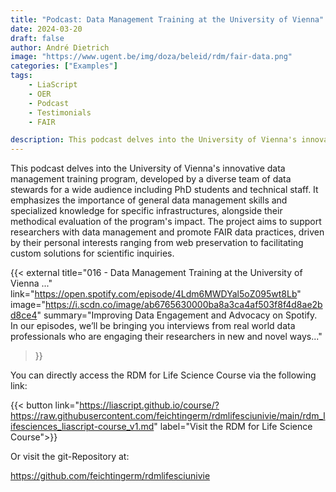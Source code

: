 ```yaml
---
title: "Podcast: Data Management Training at the University of Vienna"
date: 2024-03-20
draft: false
author: André Dietrich
image: "https://www.ugent.be/img/doza/beleid/rdm/fair-data.png"
categories: ["Examples"]
tags:
    - LiaScript
    - OER
    - Podcast
    - Testimonials
    - FAIR

description: This podcast delves into the University of Vienna's innovative data management training program, developed by a diverse team of data stewards for a wide audience including PhD students and technical staff
---
```


This podcast delves into the University of Vienna's innovative data management training program, developed by a diverse team of data stewards for a wide audience including PhD students and technical staff. It emphasizes the importance of general data management skills and specialized knowledge for specific infrastructures, alongside their methodical evaluation of the program's impact.
The project aims to support researchers with data management and promote FAIR data practices, driven by their personal interests ranging from web preservation to facilitating custom solutions for scientific inquiries.

{{< external 
title="016 - Data Management Training at the University of Vienna ..."
link="https://open.spotify.com/episode/4Ldm6MWDYal5oZ095wt8Lb"
image="https://i.scdn.co/image/ab6765630000ba8a3ca4af503f8f4d8ae2bd8ce4"
summary="Improving Data Engagement and Advocacy on Spotify. In our episodes, we’ll be bringing you interviews from real world data professionals who are engaging their researchers in new and novel ways..."
>}}

You can directly access the RDM for Life Science Course via the following link:

{{< button link="https://liascript.github.io/course/?https://raw.githubusercontent.com/feichtingerm/rdmlifesciunivie/main/rdm_lifesciences_liascript-course_v1.md" label="Visit the RDM for Life Science Course">}}

Or visit the git-Repository at:

https://github.com/feichtingerm/rdmlifesciunivie
